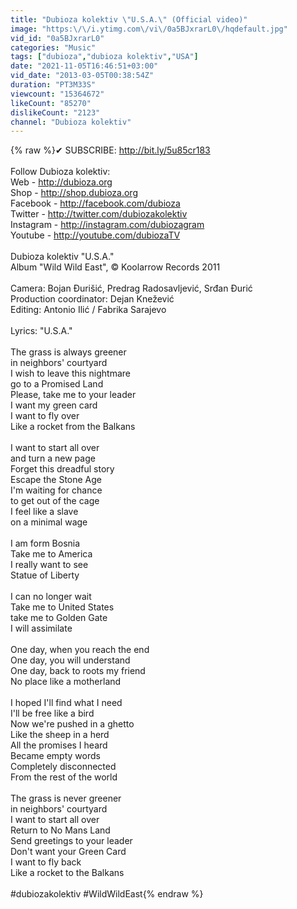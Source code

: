 ```yaml
---
title: "Dubioza kolektiv \"U.S.A.\" (Official video)"
image: "https:\/\/i.ytimg.com\/vi\/0a5BJxrarL0\/hqdefault.jpg"
vid_id: "0a5BJxrarL0"
categories: "Music"
tags: ["dubioza","dubioza kolektiv","USA"]
date: "2021-11-05T16:46:51+03:00"
vid_date: "2013-03-05T00:38:54Z"
duration: "PT3M33S"
viewcount: "15364672"
likeCount: "85270"
dislikeCount: "2123"
channel: "Dubioza kolektiv"
---
```

{% raw %}✔ SUBSCRIBE: <a rel="nofollow" target="blank" href="http://bit.ly/5u85cr183">http://bit.ly/5u85cr183</a><br /><br />Follow Dubioza kolektiv:<br />Web - <a rel="nofollow" target="blank" href="http://dubioza.org">http://dubioza.org</a> <br />Shop - <a rel="nofollow" target="blank" href="http://shop.dubioza.org">http://shop.dubioza.org</a> <br />Facebook - <a rel="nofollow" target="blank" href="http://facebook.com/dubioza">http://facebook.com/dubioza</a><br />Twitter - <a rel="nofollow" target="blank" href="http://twitter.com/dubiozakolektiv">http://twitter.com/dubiozakolektiv</a><br />Instagram - <a rel="nofollow" target="blank" href="http://instagram.com/dubiozagram">http://instagram.com/dubiozagram</a><br />Youtube - <a rel="nofollow" target="blank" href="http://youtube.com/dubiozaTV">http://youtube.com/dubiozaTV</a><br /><br />Dubioza kolektiv &quot;U.S.A.&quot;<br />Album &quot;Wild Wild East&quot;, © Koolarrow Records 2011<br /><br />Camera: Bojan Đurišić, Predrag Radosavljević, Srđan Đurić<br />Production coordinator: Dejan Knežević<br />Editing: Antonio Ilić / Fabrika Sarajevo<br /><br />Lyrics: &quot;U.S.A.&quot;<br /><br />The grass is always greener <br />in neighbors' courtyard<br />I wish to leave this nightmare<br />go to a Promised Land <br />Please, take me to your leader<br />I want my green card<br />I want to fly over <br />Like a rocket from the Balkans<br /><br />I want to start all over <br />and turn a new page<br />Forget this dreadful story <br />Escape the Stone Age<br />I'm waiting for chance<br />to get out of the cage<br />I feel like a slave<br />on a minimal wage<br /><br />I am form Bosnia<br />Take me to America<br />I really want to see<br />Statue of Liberty<br /><br />I can no longer wait<br />Take me to United States<br />take me to Golden Gate<br />I will assimilate<br /><br />One day, when you reach the end<br />One day, you will understand<br />One day, back to roots my friend<br />No place like a motherland<br /><br />I hoped I'll find what I need<br />I'll be free like a bird<br />Now we're pushed in a ghetto<br />Like the sheep in a herd<br />All the promises I heard<br />Became empty words<br />Completely disconnected<br />From the rest of the world<br /><br />The grass is never greener <br />in neighbors' courtyard<br />I want to start all over <br />Return to No Mans Land <br />Send greetings to your leader<br />Don't want your Green Card<br />I want to fly back <br />Like a rocket to the Balkans<br /><br />#dubiozakolektiv #WildWildEast{% endraw %}
